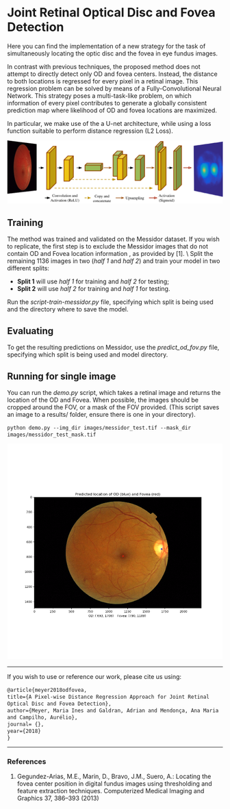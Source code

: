 # Joint Retinal Optical Disc and Fovea Detection

Here you can find the implementation of a new strategy for the task of simultaneously locating the optic disc and the fovea in eye fundus images. 

In contrast with previous techniques, the proposed method does not attempt to directly detect only OD and fovea centers. Instead, the distance to both locations is regressed for 
every pixel in a retinal image. This regression problem can be solved by means of a Fully-Convolutional Neural Network. This strategy poses a multi-task-like problem, on which information
of every pixel contributes to generate a globally consistent prediction map where likelihood of OD and fovea locations are maximized.

In particular, we make use of the a U-net architecture, while using a loss function suitable to perform distance regression (L2 Loss).

![](images/unet_fod.png)

Training 
--------

The method was trained and validated on the Messidor dataset. If you wish to replicate, the first step is to exclude the Messidor images that do not contain OD and Fovea 
location information , as provided by [1].
\\
Split the remaining 1136 images in two (*half 1* and *half 2*)  and train your model in two different splits:
* **Split 1** will use *half 1*  for training and *half 2* for testing;
* **Split 2** will use *half 2* for training and *half 1* for testing.

Run the *script-train-messidor.py* file, specifying which split is being used and the directory where to save the model.

Evaluating
----------

To get the resulting predictions on Messidor, use the *predict_od_fov.py* file, specifying which split is being used and model directory.

Running for single image
------------------------

You can run the *demo.py* script, which takes a retinal image and returns the location of the OD and Fovea. When possible, the images should be cropped around the FOV, 
or a mask of the FOV provided. (This script saves an image to a results/ folder, ensure there is one in your directory).

    python demo.py --img_dir images/messidor_test.tif --mask_dir images/messidor_test_mask.tif

![](images/messidor_test_prediction.tif)

---------------------------------- 

If you wish to use or reference our work, please cite us using:

    @article{meyer2018odfovea,
    title={A Pixel-wise Distance Regression Approach for Joint Retinal Optical Disc and Fovea Detection},
    author={Meyer, Maria Ines and Galdran, Adrian and Mendonça, Ana Maria and Campilho, Aurélio},
    journal= {},
    year={2018}
    }
    

--------
    
### References
1.  Gegundez-Arias, M.E., Marin, D., Bravo, J.M., Suero, A.: Locating the fovea
center position in digital fundus images using thresholding and feature extraction 
techniques. Computerized Medical Imaging and Graphics 37, 386–393 (2013)

    
